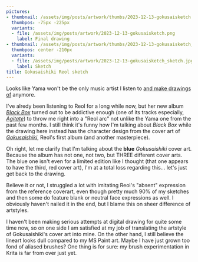 ```yaml
---
pictures:
- thumbnail: /assets/img/posts/artwork/thumbs/2023-12-13-gokusaisketch.jpg
  thumbpos: -75px -225px
  variants:
  - file: /assets/img/posts/artwork/2023-12-13-gokusaisketch.png
    label: Final drawing
- thumbnail: /assets/img/posts/artwork/thumbs/2023-12-13-gokusaisketch_sketch.jpg
  thumbpos: center -210px
  variants:
  - file: /assets/img/posts/artwork/2023-12-13-gokusaisketch_sketch.jpg
    label: Sketch
title: Gokusaishiki Reol sketch
---
```

Looks like Yama won't be the only music artist I listen to [and make drawings of](2023-07-30-yamatho) anymore.

I've alredy been listening to Reol for a long while now, but her new album [*Black Box*](https://youtube.com/playlist?list=OLAK5uy_li7Fpp1COCOJPAsPS1fOEy2XuVhrFGpA4) turned out to be addictive enough (one of its tracks especially, [*Agitate*](https://www.youtube.com/watch?v=sDhU6nWWja8)) to throw me right into a "Reol arc" not unlike the Yama one from the past few months.
I still think it's funny how I'm talking about *Black Box* while the drawing here instead has the character design from the cover art of [*Gokusaishiki*](https://www.youtube.com/playlist?list=OLAK5uy_lmF_Xs18mpvxzPv8kLNf9XYTgzF8j_x3w), Reol's first album (and another masterpiece).

Oh right, let me clarify that I'm talking about the **blue** *Gokusaishiki* cover art.
Because the album has not one, not two, but THREE different cover arts.
The blue one isn't even for a limited edition like I thought (that one appears to have the third, red cover art), I'm at a total loss regarding this... let's just get back to the drawing.

Believe it or not, I struggled a lot with imitating Reol's "absent" expression from the reference coverart, even though pretty much 90% of my sketches and then some do feature blank or neutral face expressions as well.
I obviously haven't nailed it in the end, but I blame this on sheer difference of artstyles.

I haven't been making serious attempts at digital drawing for quite some time now, so on one side I am satisfied at my job of translating the artstyle of Gokusaishiki's cover art into mine.
On the other hand, I still believe the lineart looks dull compared to my MS Paint art.
Maybe I have just grown too fond of aliased brushes?
One thing is for sure: my brush experimentation in Krita is far from over just yet.
